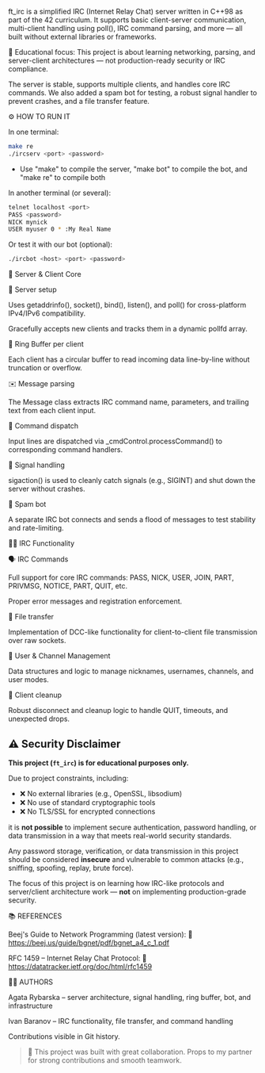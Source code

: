 ft_irc is a simplified IRC (Internet Relay Chat) server written in C++98 as part of the 42 curriculum. It supports basic client-server communication, multi-client handling using poll(), IRC command parsing, and more — all built without external libraries or frameworks.

📌 Educational focus: This project is about learning networking, parsing, and server-client architectures — not production-ready security or IRC compliance.

The server is stable, supports multiple clients, and handles core IRC commands. We also added a spam bot for testing, a robust signal handler to prevent crashes, and a file transfer feature.

⚙️ HOW TO RUN IT

In one terminal:
```bash
make re
./ircserv <port> <password>
```
* Use "make" to compile the server, "make bot" to compile the bot, and "make re" to compile both

In another terminal (or several):
```bash
telnet localhost <port>
PASS <password>
NICK mynick
USER myuser 0 * :My Real Name
```
Or test it with our bot (optional):
```bash
./ircbot <host> <port> <password>
```


🧩 Server & Client Core

🔌 Server setup

Uses getaddrinfo(), socket(), bind(), listen(), and poll() for cross-platform IPv4/IPv6 compatibility.

Gracefully accepts new clients and tracks them in a dynamic pollfd array.

🔁 Ring Buffer per client

Each client has a circular buffer to read incoming data line-by-line without truncation or overflow.

✉️ Message parsing

The Message class extracts IRC command name, parameters, and trailing text from each client input.

🧠 Command dispatch

Input lines are dispatched via _cmdControl.processCommand() to corresponding command handlers.

🔐 Signal handling

sigaction() is used to cleanly catch signals (e.g., SIGINT) and shut down the server without crashes.

🤖 Spam bot

A separate IRC bot connects and sends a flood of messages to test stability and rate-limiting.

🧑‍💻 IRC Functionality

🗣️ IRC Commands

Full support for core IRC commands: PASS, NICK, USER, JOIN, PART, PRIVMSG, NOTICE, PART, QUIT, etc.

Proper error messages and registration enforcement.

📁 File transfer

Implementation of DCC-like functionality for client-to-client file transmission over raw sockets.

👥 User & Channel Management

Data structures and logic to manage nicknames, usernames, channels, and user modes.

🧹 Client cleanup

Robust disconnect and cleanup logic to handle QUIT, timeouts, and unexpected drops.


## ⚠️ Security Disclaimer

**This project (`ft_irc`) is for educational purposes only.**

Due to project constraints, including:

- ❌ No external libraries (e.g., OpenSSL, libsodium)
- ❌ No use of standard cryptographic tools
- ❌ No TLS/SSL for encrypted connections

it is **not possible** to implement secure authentication, password handling, or data transmission in a way that meets real-world security standards.

Any password storage, verification, or data transmission in this project should be considered **insecure** and vulnerable to common attacks (e.g., sniffing, spoofing, replay, brute force).

The focus of this project is on learning how IRC-like protocols and server/client architecture work — **not** on implementing production-grade security.

📚 REFERENCES

Beej's Guide to Network Programming (latest version):
📖 https://beej.us/guide/bgnet/pdf/bgnet_a4_c_1.pdf

RFC 1459 – Internet Relay Chat Protocol:
🧾 https://datatracker.ietf.org/doc/html/rfc1459

🧑‍💻 AUTHORS

Agata Rybarska – server architecture, signal handling, ring buffer, bot, and infrastructure

Ivan Baranov – IRC functionality, file transfer, and command handling

Contributions visible in Git history.

> 🤝 This project was built with great collaboration. Props to my partner for strong contributions and smooth teamwork.

